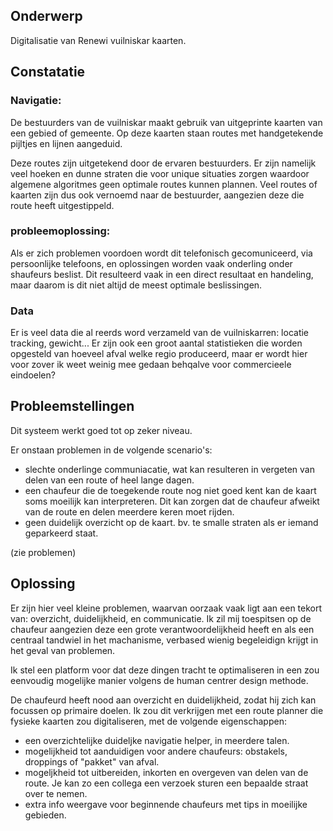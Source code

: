 ## Onderwerp
Digitalisatie van Renewi vuilniskar kaarten.

## Constatatie
### Navigatie:
De bestuurders van de vuilniskar maakt gebruik van uitgeprinte kaarten van een gebied of gemeente.
Op deze kaarten staan routes met handgetekende pijltjes en lijnen aangeduid. 

Deze routes zijn uitgetekend door de ervaren bestuurders. Er zijn namelijk veel hoeken en dunne straten die voor
unique situaties zorgen waardoor algemene algoritmes geen optimale routes kunnen plannen.
Veel routes of kaarten zijn dus ook vernoemd naar de bestuurder, aangezien deze die route heeft uitgestippeld.

### probleemoplossing:
Als er zich problemen voordoen wordt dit telefonisch gecomuniceerd, via persoonlijke telefoons, en oplossingen worden vaak onderling onder shaufeurs beslist.
Dit resulteerd vaak in een direct resultaat en handeling, maar daarom is dit niet altijd de meest optimale beslissingen.




### Data
Er is veel data die al reerds word verzameld van de vuilniskarren: locatie tracking, gewicht...
Er zijn ook een groot aantal statistieken die worden opgesteld van hoeveel afval welke regio produceerd,
maar er wordt hier voor zover ik weet weinig mee gedaan behqalve voor commercieele eindoelen?





## Probleemstellingen

Dit systeem werkt goed tot op zeker niveau.

Er onstaan problemen in de volgende scenario's:
- slechte onderlinge communiacatie, wat kan resulteren in vergeten van delen van een route of heel lange dagen.
- een chaufeur die de toegekende route nog niet goed kent kan de kaart soms moeilijk kan interpreteren. 
Dit kan zorgen dat de chaufeur afweikt van de route en delen meerdere keren moet rijden.
- geen duidelijk overzicht op de kaart. bv. te smalle straten als er iemand geparkeerd staat.

(zie problemen)

## Oplossing

Er zijn hier veel kleine problemen, waarvan oorzaak vaak ligt aan een tekort van: overzicht, duidelijkheid, en communicatie. Ik zil mij toespitsen op de chaufeur aangezien deze een grote verantwoordelijkheid heeft en als een
centraal tandwiel in het machanisme, verbased wienig begeleidign krijgt in het geval van problemen.

Ik stel een platform voor dat deze dingen tracht te optimaliseren in een zou eenvoudig mogelijke manier
volgens de human centrer design methode.


De chaufeurd heeft nood aan overzicht en duidelijkheid, zodat hij zich kan focussen op primaire doelen.
Ik zou dit verkrijgen met een route planner die fysieke kaarten zou digitaliseren, met de volgende eigenschappen:
- een overzichtelijke duideljke navigatie helper, in meerdere talen. 
- mogelijkheid tot aanduidigen voor andere chaufeurs: obstakels, droppings of "pakket" van afval.
- mogeljkheid tot uitbereiden, inkorten en overgeven van delen van de route. Je kan zo een collega een verzoek sturen
een bepaalde straat over te nemen.
- extra info weergave voor beginnende chaufeurs met tips in moeilijke gebieden.

